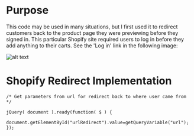 # Purpose

This code may be used in many situations, but I first used it to redirect customers back to the product page they were previewing before they signed in. This particular Shopify site required users to log in before they add anything to their carts. See the 'Log in' link in the following image:

![alt text](https://github.com/lukehatfield/shopifyRedirect/blob/master/images/login.jpg "Login link")

# Shopify Redirect Implementation


	/* Get parameters from url for redirect back to where user came from */
  
	jQuery( document ).ready(function( $ ) {
		document.getElementById("urlRedirect").value=getQueryVariable("url");
	});


